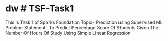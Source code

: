 # dw # TSF-Task1
This is Task 1 of Sparks Foundation 
Topic- Prediction using Supervised ML
Problem Statement- To Predict Percentage Score Of Students Given The Number Of Hours Of Study Using Simple Linear Regression
